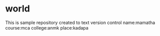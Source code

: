 # world
This is sample repository created to text version control
name:mamatha
course:mca
college:anmk
place:kadapa
